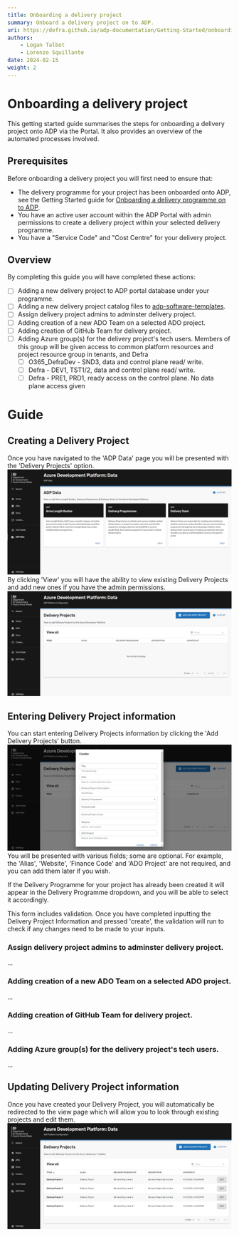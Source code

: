 ```yaml
---
title: Onboarding a delivery project
summary: Onboard a delivery project on to ADP.
uri: https://defra.github.io/adp-documentation/Getting-Started/onboarding-a-delivery-project/
authors:
    - Logan Talbot
    - Lorenzo Squillante
date: 2024-02-15
weight: 2
---
```


# Onboarding a delivery project

This getting started guide summarises the steps for onboarding a delivery project onto ADP via the Portal. It also provides an overview of the automated processes involved.

## Prerequisites

Before onboarding a delivery project you will first need to ensure that:

- The delivery programme for your project has been onboarded onto ADP, see the Getting Started guide for [Onboarding a delivery programme on to ADP](onboarding-a-delivery-programme.md).
- You have an active user account within the ADP Portal with admin permissions to create a delivery project within your selected delivery programme.
- You have a "Service Code" and "Cost Centre" for your delivery project.

## Overview

By completing this guide you will have completed these actions:

- [ ] Adding a new delivery project to ADP portal database under your programme.
- [ ] Adding a new delivery project catalog files to [adp-software-templates](https://github.com/DEFRA/adp-software-templates).
- [ ] Assign delivery project admins to adminster delivery project.
- [ ] Adding creation of a new ADO Team on a selected ADO project.
- [ ] Adding creation of GitHub Team for delivery project.
- [ ] Adding Azure group(s) for the delivery project's tech users. Members of this group will be given access to common platform resources and project resource group in tenants, and Defra
  - [ ] O365_DefraDev  - SND3, data and control plane read/ write.
  - [ ] Defra - DEV1, TST1/2, data and control plane read/ write.
  - [ ] Defra - PRE1, PRD1, ready access on the control plane. No data plane access given

# Guide

## Creating a Delivery Project

Once you have navigated to the 'ADP Data' page you will be presented with the 'Delivery Projects' option. 
![ADP Data](../images/adp-data.png)
By clicking 'View' you will have the ability to view existing Delivery Projects and add new ones if you have the admin permissions. 
![View Delivery Projects](../images/adp-view-delivery-project.png)

## Entering Delivery Project information

You can start entering Delivery Projects information by clicking the 'Add Delivery Projects' button.
![Add Delivery Projects](../images/adp-create-delivery-project.png)
You will be presented with various fields; some are optional. For example, the 'Alias', 'Website', 'Finance Code' and 'ADO Project' are not required, and you can add them later if you wish.

If the Delivery Programme for your project has already been created it will appear in the Delivery Programme dropdown, and you will be able to select it accordingly. 

This form includes validation. Once you have completed inputting the Delivery Project Information and pressed 'create', the validation will run to check if any changes need to be made to your inputs.

### Assign delivery project admins to adminster delivery project.
...
### Adding creation of a new ADO Team on a selected ADO project.
...
### Adding creation of GitHub Team for delivery project.
...
### Adding Azure group(s) for the delivery project's tech users.
...

## Updating Delivery Project information
Once you have created your Delivery Project, you will automatically be redirected to the view page which will allow you to look through existing projects and edit them. 
![Update Delivery Projects](../images/adp-view-edit-delivery-project.png)

